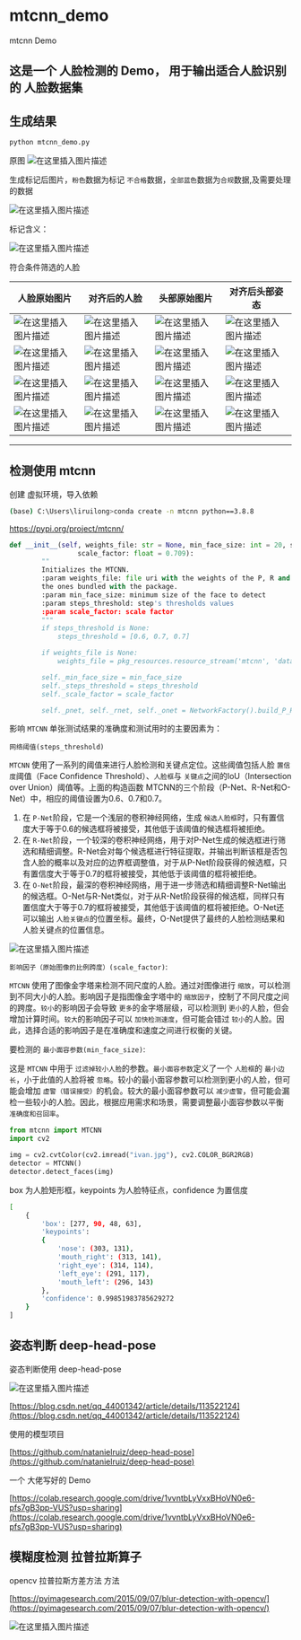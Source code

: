 # mtcnn_demo

mtcnn Demo


这是一个 人脸检测的 Demo， 用于输出适合人脸识别的 人脸数据集
---

## 生成结果

```py
python mtcnn_demo.py
```

原图
![在这里插入图片描述](./accese/famous-selfie.jpg)

生成标记后图片，`粉色`数据为标记 `不合格`数据，`全部蓝色`数据为`合规`数据,及需要处理的数据

![在这里插入图片描述](./accese/famous-selfi_res.jpg)

标记含义：

![在这里插入图片描述](./accese/20230816060904.png)

符合条件筛选的人脸

|人脸原始图片|对齐后的人脸|头部原始图片|对齐后头部姿态|
|--|--|--|--|
|![在这里插入图片描述](./accese/0988f_0.99530_native_image_.jpg)|![在这里插入图片描述](./accese/0988f_148.84.jpg)|![在这里插入图片描述](./accese/0988f_native_images_.jpg)|![在这里插入图片描述](./accese/0988fp_-15.88_y_-34.19_r_-3.72_148.84_.jpg)|
|![在这里插入图片描述](./accese/7cc64_0.99995_native_image_.jpg)|![在这里插入图片描述](./accese/7cc64_147.88.jpg)|![在这里插入图片描述](./accese/7cc64_native_images_.jpg)|![在这里插入图片描述](./accese/7cc64p_-5.17_y_-2.71_r_12.81_147.88_.jpg)|
|![在这里插入图片描述](./accese/b2e8f_0.99992_native_image_.jpg)|![在这里插入图片描述](./accese/b2e8f_132.15.jpg)|![在这里插入图片描述](./accese/b2e8f_native_images_.jpg)|![在这里插入图片描述](./accese/b2e8fp_-2.16_y_24.64_r_13.75_132.15_.jpg)|
|![在这里插入图片描述](./accese/fbeff_0.99999_native_image_.jpg)|![在这里插入图片描述](./accese/fbeff_109.73.jpg)|![在这里插入图片描述](./accese/fbeff_native_images_.jpg)|![在这里插入图片描述](./accese/fbeffp_-18.03_y_-35.90_r_-0.88_109.73_.jpg)|
---

## 检测使用 mtcnn

创建 虚拟环境，导入依赖
```bash
(base) C:\Users\liruilong>conda create -n mtcnn python==3.8.8
```

<https://pypi.org/project/mtcnn/>

```py
def __init__(self, weights_file: str = None, min_face_size: int = 20, steps_threshold: list = None,
                 scale_factor: float = 0.709):
        ""
        Initializes the MTCNN.
        :param weights_file: file uri with the weights of the P, R and O networks from MTCNN. By default it will load
        the ones bundled with the package.
        :param min_face_size: minimum size of the face to detect
        :param steps_threshold: step's thresholds values
        :param scale_factor: scale factor
        """
        if steps_threshold is None:
            steps_threshold = [0.6, 0.7, 0.7]

        if weights_file is None:
            weights_file = pkg_resources.resource_stream('mtcnn', 'data/mtcnn_weights.npy')

        self._min_face_size = min_face_size
        self._steps_threshold = steps_threshold
        self._scale_factor = scale_factor

        self._pnet, self._rnet, self._onet = NetworkFactory().build_P_R_O_nets_from_file(weights_file)
```

影响 `MTCNN` 单张测试结果的准确度和测试用时的主要因素为：

`网络阈值(steps_threshold)`

`MTCNN` 使用了一系列的阈值来进行人脸检测和关键点定位。这些阈值包括人脸 `置信度`阈值（Face Confidence Threshold）、`人脸框`与 `关键点`之间的IoU（Intersection over Union）阈值等。上面的构造函数 MTCNN的三个阶段（P-Net、R-Net和O-Net）中，相应的阈值设置为0.6、0.7和0.7。

1. 在 `P-Net`阶段，它是一个浅层的卷积神经网络，生成 `候选人脸框`时，只有置信度大于等于0.6的候选框将被接受，其他低于该阈值的候选框将被拒绝。
2. 在 `R-Net`阶段，一个较深的卷积神经网络，用于对P-Net生成的候选框进行筛选和精细调整。R-Net会对每个候选框进行特征提取，并输出判断该框是否包含人脸的概率以及对应的边界框调整值，对于从P-Net阶段获得的候选框，只有置信度大于等于0.7的框将被接受，其他低于该阈值的框将被拒绝。
3. 在 `O-Net`阶段，最深的卷积神经网络，用于进一步筛选和精细调整R-Net输出的候选框。O-Net与R-Net类似，对于从R-Net阶段获得的候选框，同样只有置信度大于等于0.7的框将被接受，其他低于该阈值的框将被拒绝。O-Net还可以输出 `人脸关键点`的位置坐标。最终，O-Net提供了最终的人脸检测结果和人脸关键点的位置信息。

![在这里插入图片描述](./accese/a9b90374d2b8451abf78d252e366bbf4.png)

`影响因子（原始图像的比例跨度）(scale_factor)`:

`MTCNN` 使用了图像金字塔来检测不同尺度的人脸。通过对图像进行 `缩放`，可以检测到不同大小的人脸。影响因子是指图像金字塔中的 `缩放因子`，控制了不同尺度之间的跨度。`较小`的影响因子会导致 `更多`的金字塔层级，可以检测到 `更小`的人脸，但会增加计算时间。`较大`的影响因子可以 `加快检测速度`，但可能会错过 `较小`的人脸。因此，选择合适的影响因子是在准确度和速度之间进行权衡的关键。

要检测的 `最小面容参数(min_face_size)`:

这是 `MTCNN` 中用于 `过滤掉较小人脸`的参数。`最小面容参数`定义了一个 `人脸框`的 `最小边长`，小于此值的人脸将被 `忽略`。较小的最小面容参数可以检测到更小的人脸，但可能会增加 `虚警（错误接受）`的机会。较大的最小面容参数可以 `减少虚警`，但可能会漏检一些较小的人脸。因此，根据应用需求和场景，需要调整最小面容参数以平衡 `准确度和召回率`。

```py
from mtcnn import MTCNN
import cv2

img = cv2.cvtColor(cv2.imread("ivan.jpg"), cv2.COLOR_BGR2RGB)
detector = MTCNN()
detector.detect_faces(img)
```

box 为人脸矩形框，keypoints 为人脸特征点，confidence 为置信度

```bash
[
    {
        'box': [277, 90, 48, 63],
        'keypoints':
        {
            'nose': (303, 131),
            'mouth_right': (313, 141),
            'right_eye': (314, 114),
            'left_eye': (291, 117),
            'mouth_left': (296, 143)
        },
        'confidence': 0.99851983785629272
    }
]
```

## 姿态判断 deep-head-pose

姿态判断使用  deep-head-pose

![在这里插入图片描述](./accese/20191024094635949.png)

[https://blog.csdn.net/qq_44001342/article/details/113522124](https://blog.csdn.net/qq_44001342/article/details/113522124)

使用的模型项目

[https://github.com/natanielruiz/deep-head-pose](https://github.com/natanielruiz/deep-head-pose)

一个 大佬写好的 Demo

[https://colab.research.google.com/drive/1vvntbLyVxxBHoVN0e6-pfs7gB3pp-VUS?usp=sharing](https://colab.research.google.com/drive/1vvntbLyVxxBHoVN0e6-pfs7gB3pp-VUS?usp=sharing)

## 模糊度检测 拉普拉斯算子

opencv  拉普拉斯方差方法 方法

[https://pyimagesearch.com/2015/09/07/blur-detection-with-opencv/](https://pyimagesearch.com/2015/09/07/blur-detection-with-opencv/)

![在这里插入图片描述](./accese/detecting_blur_header.jpg)
